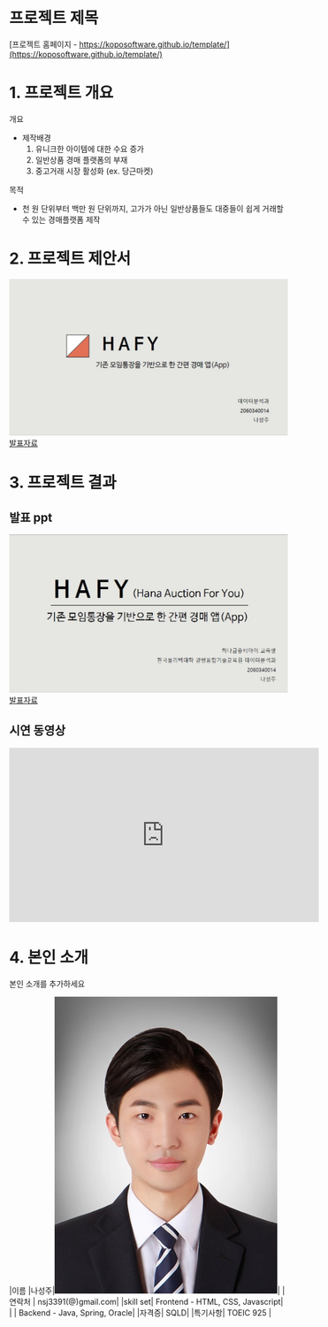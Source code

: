 # 프로젝트 제목

[프로젝트 홈페이지 - https://koposoftware.github.io/template/](https://koposoftware.github.io/template/)

# 1. 프로젝트 개요


개요
- 제작배경
  1. 유니크한 아이템에 대한 수요 증가
  2. 일반상품 경매 플랫폼의 부재
  3. 중고거래 시장 활성화 (ex. 당근마켓)

목적
- 천 원 단위부터 백만 원 단위까지, 고가가 아닌 일반상품들도 대중들이 쉽게 거래할 수 있는 경매플랫폼 제작


# 2. 프로젝트 제안서

   <img src="제안서썸네일.JPG"/>[발표자료](/HAFY_프로젝트제안서.pdf)<br> 

# 3. 프로젝트 결과

## 발표 ppt 
   <img src="발표피피티썸네일.JPG"/>[발표자료](/HAFY_발표_최종.pdf)<br>

## 시연 동영상 
   <iframe width="560" height="315" src="https://www.youtube.com/embed/vMX2hBjaBxw" frameborder="0" allow="accelerometer; clipboard-write; encrypted-media; gyroscope; picture-in-picture" allowfullscreen></iframe>

# 4. 본인 소개

본인 소개를 추가하세요

|이름 |나성주|![gdKO](/Na2.jpg)|
|연락처 | nsj3391(@)gmail.com|
|skill set| Frontend - HTML, CSS, Javascript|
| | Backend - Java, Spring, Oracle|
|자격증|  SQLD|
|특기사항|  TOEIC 925 |
